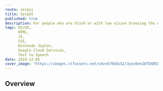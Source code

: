 ```yaml
---
route: serpui
title: SerpUI
published: true
description: For people who are blind or with low vision browsing the web is confusing and inaccessible, here's a tool that reimagines Google results page to provide a more accesible experience.
tags: UI/UX,
      HTML,
      JS,
      CSS,
      Nintendo JoyCon,
      Google Cloud Services,
      Text to Speech
date: 2019-12-05
cover_image: "https://images.ctfassets.net/u4vv676b8z52/3yei6en28fDXB5LitfI3ZZ/328097a0a79669ee1b9224e8d8309f0d/Hero_Article_EyeExam-LittleBoy-compressor.jpg?fm=jpg&q=80"
---
```


## Overview






